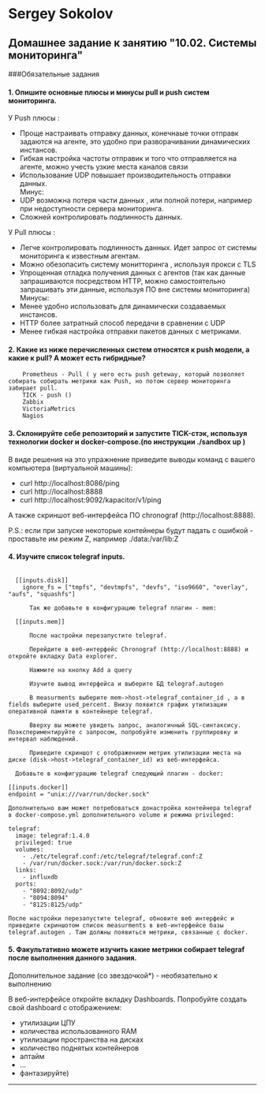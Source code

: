 # Sergey Sokolov
## Домашнее задание к занятию "10.02. Системы мониторинга"
###Обязательные задания

  #### 1.  Опишите основные плюсы и минусы pull и push систем мониторинга.
  У Push плюсы :  
  - Проще настраивать отправку данных, конечнаые точки отправк задаются на агенте, это удобно при разворачивании динамических инстансов.  
  - Гибкая настройка  частоты отправик и того что отправляется на агенте, можно учесть узкие места каналов связи 
  - Использование UDP повышает производительность отправки данных.  
  Минус:  
  - UDP возможна потеря части данных , или полной потери, например при недоступности сервера мониторинга.  
  -  Сложней контролировать подлинность данных.  
  
   У Pull плюсы :  
  - Легче контролировать подлинность данных. Идет запрос от системы мониторинга к известным агентам.  
  - Можно обезопасить систему монитторинга , используя прокси с TLS
  - Упрощенная отладка получения данных с агентов (так как данные запрашиваются посредством HTTP, можно самостоятельно запрашивать эти данные, используя ПО вне системы мониторинга)
  Минусы:  
  - Менее удобно использовать для динамически создаваемых инстансов.
  - HTTP более затратный способ передачи в сравнении с UDP
  - Менее гибкая настройка отправки пакетов данных с метриками. 

  #### 2. Какие из ниже перечисленных систем относятся к push модели, а какие к pull? А может есть гибридные?
        Prometheus - Pull ( у него есть push geteway, который позволяет собирать собирать метрики как Push, но потом сервер мониторинга забирает pull.
        TICK - push ()
        Zabbix
        VictoriaMetrics
        Nagios

  #### 3.  Склонируйте себе репозиторий и запустите TICK-стэк, используя технологии docker и docker-compose.(по инструкции ./sandbox up )

В виде решения на это упражнение приведите выводы команд с вашего компьютера (виртуальной машины):

- curl http://localhost:8086/ping
- curl http://localhost:8888
- curl http://localhost:9092/kapacitor/v1/ping

А также скриншот веб-интерфейса ПО chronograf (http://localhost:8888).

P.S.: если при запуске некоторые контейнеры будут падать с ошибкой - проставьте им режим Z, например ./data:/var/lib:Z

#### 4.    Изучите список telegraf inputs.
  ```      Добавьте в конфигурацию telegraf плагин - disk:

    [[inputs.disk]]
      ignore_fs = ["tmpfs", "devtmpfs", "devfs", "iso9660", "overlay", "aufs", "squashfs"]

        Так же добавьте в конфигурацию telegraf плагин - mem:

    [[inputs.mem]]

        После настройки перезапустите telegraf.

        Перейдите в веб-интерфейс Chronograf (http://localhost:8888) и откройте вкладку Data explorer.

        Нажмите на кнопку Add a query

        Изучите вывод интерфейса и выберите БД telegraf.autogen

        В measurments выберите mem->host->telegraf_container_id , а в fields выберите used_percent. Внизу появится график утилизации оперативной памяти в контейнере telegraf.

        Вверху вы можете увидеть запрос, аналогичный SQL-синтаксису. Поэкспериментируйте с запросом, попробуйте изменить группировку и интервал наблюдений.

        Приведите скриншот с отображением метрик утилизации места на диске (disk->host->telegraf_container_id) из веб-интерфейса.

    Добавьте в конфигурацию telegraf следующий плагин - docker:

[[inputs.docker]]
  endpoint = "unix:///var/run/docker.sock"

Дополнительно вам может потребоваться донастройка контейнера telegraf в docker-compose.yml дополнительного volume и режима privileged:

  telegraf:
    image: telegraf:1.4.0
    privileged: true
    volumes:
      - ./etc/telegraf.conf:/etc/telegraf/telegraf.conf:Z
      - /var/run/docker.sock:/var/run/docker.sock:Z
    links:
      - influxdb
    ports:
      - "8092:8092/udp"
      - "8094:8094"
      - "8125:8125/udp"

После настройки перезапустите telegraf, обновите веб интерфейс и приведите скриншотом список measurments в веб-интерфейсе базы telegraf.autogen . Там должны появиться метрики, связанные с docker.
```
#### 5. Факультативно можете изучить какие метрики собирает telegraf после выполнения данного задания.
Дополнительное задание (со звездочкой*) - необязательно к выполнению

В веб-интерфейсе откройте вкладку Dashboards. Попробуйте создать свой dashboard с отображением:

- утилизации ЦПУ
- количества использованного RAM
- утилизации пространства на дисках
- количество поднятых контейнеров
- аптайм
- ...
- фантазируйте)

---
